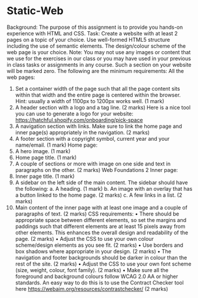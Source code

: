 # Static-Web

Background: The purpose of this assignment is to provide you hands-on experience with HTML 
and CSS.
Task: Create a website with at least 2 pages on a topic of your choice. Use well-formed HTML5 
structure including the use of semantic elements. The design/colour scheme of the web page is 
your choice. 
Note: You may not use any images or content that we use for the exercises in our class or you 
may have used in your previous in class tasks or assignments in any course. Such a section on 
your website will be marked zero.
The following are the minimum requirements:
All the web pages:
1. Set a container width of the page such that all the page content sits within that width and the 
entire page is centered within the browser. Hint: usually a width of 1100px to 1200px 
works well. (1 mark)
2. A header section with a logo and a tag line. (2 marks)
Here is a nice tool you can use to generate a logo for your website: 
https://hatchful.shopify.com/onboarding/pick-space
3. A navigation section with links. Make sure to link the home page and inner page(s)
appropriately in the navigation. (2 marks)
4. A footer section with a copyright symbol, current year and your name/email. (1 mark)
Home page: 
5. A hero image. (1 mark)
6. Home page title. (1 mark)
7. A couple of sections or more with image on one side and text in paragraphs on the other.
(2 marks)
Web Foundations
2
Inner page: 
8. Inner page title. (1 mark)
9. A sidebar on the left side of the main content. The sidebar should have the following:
a. A heading. (1 mark)
b. An image with an overlay that has a button linked to the home page. (2 marks)
c. A few links in a list. (2 marks)
10. Main content of the inner page with at least one image and a couple of paragraphs of text.
(2 marks)
 CSS requirements: 
• There should be appropriate space between different elements, so set the margins and 
paddings such that different elements are at least 15 pixels away from other elements. This 
enhances the overall design and readability of the page. (2 marks)
• Adjust the CSS to use your own colour scheme/design elements as you see fit. (2 marks)
• Use borders and box shadows where appropriate in your design. (2 marks)
• The navigation and footer backgrounds should be darker in colour than the rest of the site.
(2 marks)
• Adjust the CSS to use your own font scheme (size, weight, colour, font family). (2 marks)
• Make sure all the foreground and background colours follow WCAG 2.0 AA or higher 
standards. An easy way to do this is to use the Contract Checker tool here 
https://webaim.org/resources/contrastchecker/ (2 marks)
